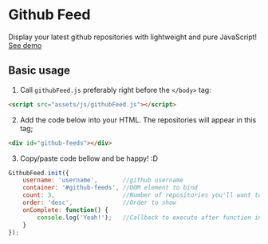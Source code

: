 # Github Feed

Display your latest github repositories with lightweight and pure JavaScript! [See demo](http://samuelmartins.me/githubfeed)

## Basic usage

1. Call `githubFeed.js` preferably right before the `</body>` tag:

```html
<script src="assets/js/githubFeed.js"></script>
```

2. Add the code below into your HTML. The repositories will appear in this tag;

```html
<div id="github-feeds"></div>
```

3. Copy/paste code bellow and be happy! :D

```javascript
GithubFeed.init({
    username: 'username',       //github username
	container: '#github-feeds', //DOM element to bind
	count: 3, 				    //Number of repositories you'll want to show
	order: 'desc', 			    //Order to show
	onComplete: function() { 
		console.log('Yeah!');   //Callback to execute after function init
	}
});
```